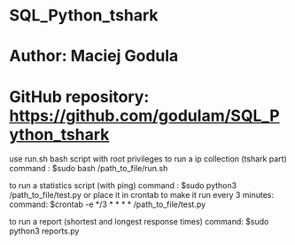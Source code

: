 # SQL_Python_tshark

# Author: Maciej Godula
# GitHub repository: https://github.com/godulam/SQL_Python_tshark

use run.sh bash script with root privileges to run a ip collection (tshark part)
command : $sudo bash /path_to_file/run.sh

to run a statistics script (with ping)
command : $sudo python3 /path_to_file/test.py
or place it in crontab to make it run every 3 minutes:
command: $crontab -e */3 * * * * /path_to_file/test.py

to run a report (shortest and longest response times)
command: $sudo python3 reports.py
